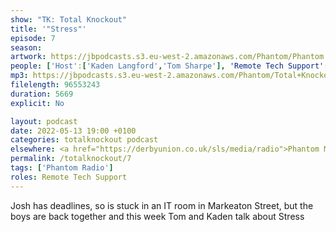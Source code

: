 ```yaml
---
show: "TK: Total Knockout"
title: '"Stress"'
episode: 7
season: 
artwork: https://jbpodcasts.s3.eu-west-2.amazonaws.com/Phantom/Phantom.jpg
people: ['Host':['Kaden Langford','Tom Sharpe'], 'Remote Tech Support': ['Josh Brunning']]
mp3: https://jbpodcasts.s3.eu-west-2.amazonaws.com/Phantom/Total+Knockout/2022-05-13+-+07.mp3
filelength: 96553243
duration: 5669
explicit: No

layout: podcast
date: 2022-05-13 19:00 +0100
categories: totalknockout podcast
elsewhere: <a href="https://derbyunion.co.uk/sls/media/radio">Phantom Media</a>
permalink: /totalknockout/7
tags: ['Phantom Radio']
roles: Remote Tech Support
---
```


Josh has deadlines, so is stuck in an IT room in Markeaton Street, but the boys are back together and this week Tom and Kaden talk about Stress
